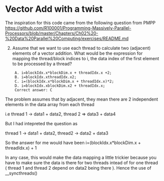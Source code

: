 # Vector Add with a twist

The inspiration for this code came from the following question from PMPP
https://github.com/R100001/Programming-Massively-Parallel-Processors/blob/master/Chapters/Ch02%20-%20Data%20Parallel%20Computing/exercises/README.md


2. Assume that we want to use each thread to calculate two (adjacent) elements of a vector addition. What would be the expression for mapping the thread/block indices to i, the data index of the first element to be processed by a thread?

        A. i=blockIdx.x*blockDim.x + threadIdx.x +2;
        B. i=blockIdx.xthreadIdx.x2;
        C. i=(blockIdx.x*blockDim.x + threadIdx.x)*2;
        D. i=blockIdx.xblockDim.x2 + threadIdx.x;
        Correct answer: C

The problem assumes that by adjacent, they mean there are 2 independent elements in the data array from each thread

i.e thread 1 -> data1 + data2, thread 2 => data3 + data4

But I had intepreted the question as

thread 1 -> data1 + data2, thread2 -> data2 + data3

So the answer for me would have been i=(blockIdx.x*blockDim.x + threadIdx.x) + 1

In any case, this would make the data mapping a little trickier because you have to make sure the data is there for two threads intead of for one thread ( thread 1 and thread 2 depend on data2 being there ).  Hence the use of __syncthreads()

